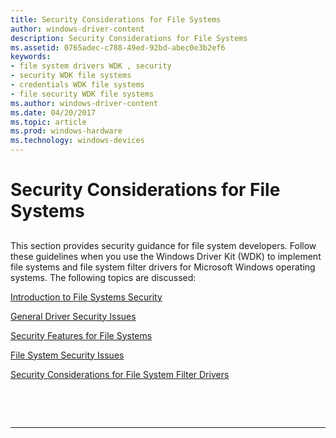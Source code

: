 ```yaml
---
title: Security Considerations for File Systems
author: windows-driver-content
description: Security Considerations for File Systems
ms.assetid: 0765adec-c788-49ed-92bd-abec0e3b2ef6
keywords:
- file system drivers WDK , security
- security WDK file systems
- credentials WDK file systems
- file security WDK file systems
ms.author: windows-driver-content
ms.date: 04/20/2017
ms.topic: article
ms.prod: windows-hardware
ms.technology: windows-devices
---
```


# Security Considerations for File Systems


## <span id="ddk_security_considerations_for_file_systems_if"></span><span id="DDK_SECURITY_CONSIDERATIONS_FOR_FILE_SYSTEMS_IF"></span>


This section provides security guidance for file system developers. Follow these guidelines when you use the Windows Driver Kit (WDK) to implement file systems and file system filter drivers for Microsoft Windows operating systems. The following topics are discussed:

[Introduction to File Systems Security](introduction-to-file-systems-security.md)

[General Driver Security Issues](general-driver-security-issues.md)

[Security Features for File Systems](security-features-for-file-systems.md)

[File System Security Issues](file-system-security-issues.md)

[Security Considerations for File System Filter Drivers](security-considerations-for-file-system-filter-drivers.md)

 

 


--------------------


